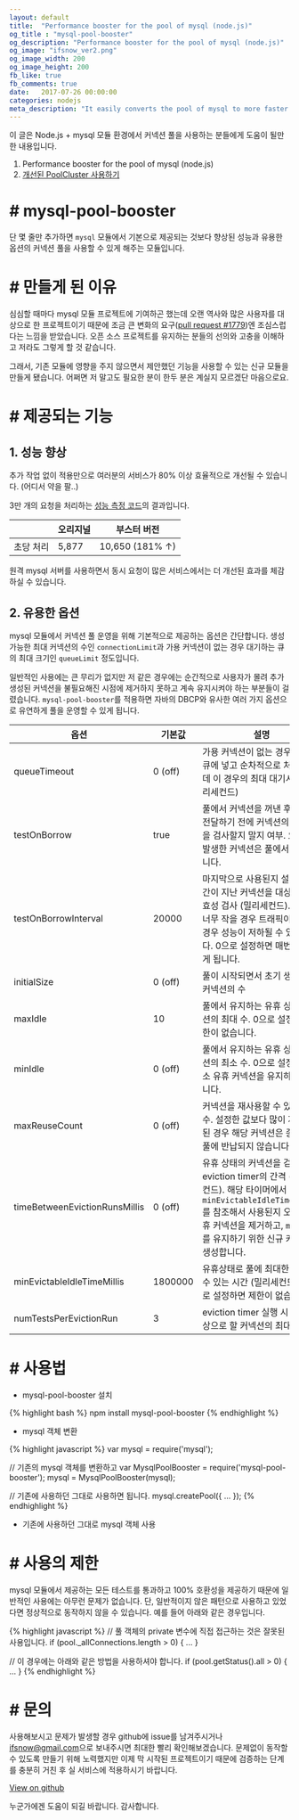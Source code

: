 ```yaml
---
layout: default
title:  "Performance booster for the pool of mysql (node.js)"
og_title : "mysql-pool-booster"
og_description: "Performance booster for the pool of mysql (node.js)"
og_image: "ifsnow_ver2.png"
og_image_width: 200
og_image_height: 200
fb_like: true
fb_comments: true
date:   2017-07-26 00:00:00
categories: nodejs
meta_description: "It easily converts the pool of mysql to more faster and improved version. By applying one line, you can use everything. Please try it once if you're already using the pool of mysql."
---
```


이 글은 Node.js + mysql 모듈 환경에서 커넥션 풀을 사용하는 분들에게 도움이 될만한 내용입니다.

1. Performance booster for the pool of mysql (node.js)
2. [개선된 PoolCluster 사용하기](/nodejs/2017/08/29/advanced-poolcluster-of-mysql-pool-booster.html)

# # mysql-pool-booster
단 몇 줄만 추가하면 `mysql` 모듈에서 기본으로 제공되는 것보다 향상된 성능과 유용한 옵션의 커넥션 풀을 사용할 수 있게 해주는 모듈입니다.

# # 만들게 된 이유
심심할 때마다 mysql 모듈 프로젝트에 기여하곤 했는데 오랜 역사와 많은 사용자를 대상으로 한 프로젝트이기 때문에 조금 큰 변화의 요구([pull request #1779](https://github.com/mysqljs/mysql/pull/1779))엔 조심스럽다는 느낌을 받았습니다. 오픈 소스 프로젝트를 유지하는 분들의 선의와 고충을 이해하고 저라도 그렇게 할 것 같습니다.

그래서, 기존 모듈에 영향을 주지 않으면서 제안했던 기능을 사용할 수 있는 신규 모듈을 만들게 됐습니다. 어쩌면 저 말고도 필요한 분이 한두 분은 계실지 모르겠단 마음으로요.

# # 제공되는 기능

## 1. 성능 향상

추가 작업 없이 적용만으로 여러분의 서비스가 80% 이상 효율적으로 개선될 수 있습니다. (어디서 약을 팔..)

3만 개의 요청을 처리하는 [성능 측정 코드](https://gist.github.com/ifsnow/5cc2a628574c2708eb91231c1abe92cd)의 결과입니다.

|  | 오리지널 | 부스터 버전  |
| --- | --- | --- |
| 초당 처리 | 5,877  | 10,650 (181% ↑) |

원격 mysql 서버를 사용하면서 동시 요청이 많은 서비스에서는 더 개선된 효과를 체감하실 수 있습니다.

## 2. 유용한 옵션

mysql 모듈에서 커넥션 풀 운영을 위해 기본적으로 제공하는 옵션은 간단합니다. 생성 가능한 최대 커넥션의 수인 `connectionLimit`과 가용 커넥션이 없는 경우 대기하는 큐의 최대 크기인 `queueLimit` 정도입니다.

일반적인 사용에는 큰 무리가 없지만 저 같은 경우에는 순간적으로 사용자가 몰려 추가 생성된 커넥션을 불필요해진 시점에 제거하지 못하고 계속 유지시켜야 하는 부분들이 걸렸습니다. `mysql-pool-booster`를 적용하면 자바의 DBCP와 유사한 여러 가지 옵션으로 유연하게 풀을 운영할 수 있게 됩니다.

| 옵션  | 기본값 | 설명 |
| --- | --- | --- |
| queueTimeout | 0 (off) | 가용 커넥션이 없는 경우 요청을 큐에 넣고 순차적으로 처리하는데 이 경우의 최대 대기시간 (밀리세컨드) |
| testOnBorrow | true | 풀에서 커넥션을 꺼낸 후 요청에 전달하기 전에 커넥션의 유효성을 검사할지 말지 여부. 오류가 발생한 커넥션은 풀에서 제거됩니다. |
| testOnBorrowInterval | 20000 | 마지막으로 사용된지 설정한 시간이 지난 커넥션을 대상으로 유효성 검사 (밀리세컨드). 이 값이 너무 작을 경우 트래픽이 많은 경우 성능이 저하될 수 있습니다. 0으로 설정하면 매번 검사하게 됩니다. |
| initialSize | 0 (off) | 풀이 시작되면서 초기 생성시킬 커넥션의 수 |
| maxIdle | 10 | 풀에서 유지하는 유휴 상태 커넥션의 최대 수. 0으로 설정하면 제한이 없습니다. |
| minIdle | 0 (off) | 풀에서 유지하는 유휴 상태 커넥션의 최소 수. 0으로 설정하면 최소 유휴 커넥션을 유지하지 않습니다. |
| maxReuseCount | 0 (off) | 커넥션을 재사용할 수 있는 최대 수. 설정한 값보다 많이 재사용된 경우 해당 커넥션은 종료되고 풀에 반납되지 않습니다. |
| timeBetweenEvictionRunsMillis | 0 (off) | 유휴 상태의 커넥션을 검사하는 eviction timer의 간격 (밀리세컨드). 해당 타이머에서 `minEvictableIdleTimeMillis`를 참조해서 사용된지 오래된 유휴 커넥션을 제거하고, `minIdle`를 유지하기 위한 신규 커넥션을 생성합니다. |
| minEvictableIdleTimeMillis | 1800000 | 유휴상태로 풀에 최대한 유지될 수 있는 시간 (밀리세컨드). 0으로 설정하면 제한이 없습니다. |
| numTestsPerEvictionRun | 3 | eviction timer 실행 시 검사 대상으로 할 커넥션의 최대 수 |

# # 사용법

- mysql-pool-booster 설치

{% highlight bash %}
npm install mysql-pool-booster
{% endhighlight %}

- mysql 객체 변환

{% highlight javascript %}
var mysql = require('mysql');

// 기존의 mysql 객체를 변환하고
var MysqlPoolBooster = require('mysql-pool-booster');
mysql = MysqlPoolBooster(mysql);

// 기존에 사용하던 그대로 사용하면 됩니다.
mysql.createPool({ ... });
{% endhighlight %}

- 기존에 사용하던 그대로 mysql 객체 사용

# # 사용의 제한
mysql 모듈에서 제공하는 모든 테스트를 통과하고 100% 호환성을 제공하기 때문에 일반적인 사용에는 아무런 문제가 없습니다. 단, 일반적이지 않은 패턴으로 사용하고 있었다면 정상적으로 동작하지 않을 수 있습니다. 예를 들어 아래와 같은 경우입니다.

{% highlight javascript %}
// 풀 객체의 private 변수에 직접 접근하는 것은 잘못된 사용입니다.
if (pool._allConnections.length > 0) {
  ...
}

// 이 경우에는 아래와 같은 방법을 사용하셔야 합니다.
if (pool.getStatus().all > 0) {
  ...
}
{% endhighlight %}

# # 문의
사용해보시고 문제가 발생할 경우 github에 issue를 남겨주시거나 [ifsnow@gmail.com](mailto:ifsnow@gmail.com)으로 보내주시면 최대한 빨리 확인해보겠습니다. 문제없이 동작할 수 있도록 만들기 위해 노력했지만 이제 막 시작된 프로젝트이기 때문에 검증하는 단계를 충분히 거친 후 실 서비스에 적용하시기 바랍니다.

[View on github](https://github.com/ifsnow/mysql-pool-booster)

누군가에겐 도움이 되길 바랍니다. 감사합니다.
